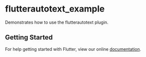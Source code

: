 # flutterautotext_example

Demonstrates how to use the flutterautotext plugin.

## Getting Started

For help getting started with Flutter, view our online
[documentation](https://flutter.io/).
